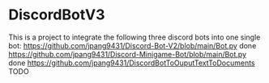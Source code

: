 # DiscordBotV3
This is a project to integrate the following three discord bots into one single bot:
https://github.com/jpang9431/Discord-Bot-V2/blob/main/Bot.py done
https://github.com/jpang9431/Discord-Minigame-Bot/blob/main/Bot.py done
https://github.com/jpang9431/DiscordBotToOuputTextToDocuments TODO

